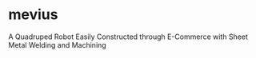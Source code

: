# mevius
A Quadruped Robot Easily Constructed through E-Commerce with Sheet Metal Welding and Machining
